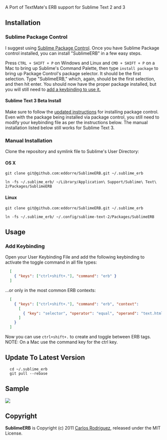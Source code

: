 A Port of TextMate's ERB support for Sublime Text 2 and 3

## Installation

### Sublime Package Control

I suggest using [Sublime Package Control](https://sublime.wbond.net/). Once you have Sublime Package control installed, you can install "SublimeERB" in a few easy steps.

Press `CTRL + SHIFT + P` on Windows and Linux and `CMD + SHIFT + P` on a Mac to bring up Sublime's Command Palette, then type `install package` to bring up Package Control's package selector. It should be the first selection. Type "SublimeERB," which, again, should be the first selection, and then hit enter. You should now have the proper package installed, but you will still need to [add a keybinding to use it.](#add-keybinding)

#### Sublime Text 3 Beta Install

Make sure to follow the [updated instructions](http://wbond.net/sublime_packages/package_control/installation#st3) for installing package control. Even with the package being installed via package control, you still need to modify your keybinding file as per the instructions below. The manual installation listed below still works for Sublime Text 3.


### Manual Installation

Clone the repository and symlink file to Sublime's User Directory:

#### OS X

```
git clone git@github.com:eddorre/SublimeERB.git ~/.sublime_erb

ln -fs ~/.sublime_erb/ ~/Library/Application\ Support/Sublime\ Text\ 2/Packages/SublimeERB

```

#### Linux

```
git clone git@github.com:eddorre/SublimeERB.git ~/.sublime_erb

ln -fs ~/.sublime_erb/ ~/.config/sublime-text-2/Packages/SublimeERB
```

## Usage

### Add Keybinding

Open your User Keybinding File and add the following keybinding to activate the toggle command in all file types:

```json
  [
    { "keys": ["ctrl+shift+."], "command": "erb" }
  ]
```

...or only in the most common ERB contexts:

```json
  [
    { "keys": ["ctrl+shift+."], "command": "erb", "context":
      [
        { "key": "selector", "operator": "equal", "operand": "text.html.ruby, text.haml, source.yaml, source.css, source.scss, source.js, source.coffee" }
      ]
    }
  ]
```

Now you can use `ctrl+shift+.` to create and toggle between ERB tags. NOTE: On a Mac use the command key for the ctrl key.

## Update To Latest Version

```
  cd ~/.sublime_erb
  git pull --rebase
```

Sample
----------
<img src="https://github.com/eddorre/SublimeERB/raw/master/erb.gif" />

Copyright
---------

**SublimeERB** is Copyright (c) 2011 [Carlos Rodriguez](http://eddorre.com), released under the MIT License.
